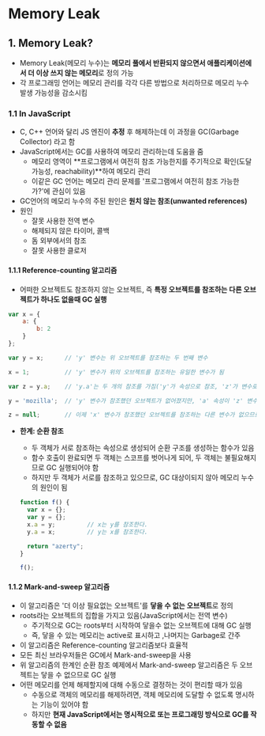 # Memory Leak

## 1. Memory Leak?

- Memory Leak(메모리 누수)는 **메모리 풀에서 반환되지 않으면서 애플리케이션에서 더 이상 쓰지 않는 메모리**로 정의 가능
- 각 프로그래밍 언어는 메모리 관리를 각각 다른 방법으로 처리하므로 메모리 누수 발생 가능성을 감소시킴

### 1.1 In JavaScript

- C, C++ 언어와 달리 JS 엔진이 **추정** 후 해제하는데 이 과정을 GC(Garbage Collector) 라고 함
- JavaScript에서는 GC를 사용하여 메모리 관리하는데 도움을 줌
  - 메모리 영역이 **프로그램에서 여전히 참조 가능한지를 주기적으로 확인(도달 가능성, reachability)**하여 메모리 관리
  - 이같은 GC 언어는 메모리 관리 문제를 '프로그램에서 여전히 참조 가능한가?'에 관심이 있음
- GC언어의 메모리 누수의 주된 원인은 **원치 않는 참조(unwanted references)**
- 원인
  - 잘못 사용한 전역 변수
  - 해제되지 않은 타이머, 콜백
  - 돔 외부에서의 참조
  - 잘못 사용한 클로저

#### 1.1.1 Reference-counting 알고리즘

- 어떠한 오브젝트도 참조하지 않는 오브젝트, 즉 **특정 오브젝트를 참조하는 다른 오브젝트가 하나도 없을때 GC 실행**

```javascript
var x = {
    a: {
        b: 2
    }
};

var y = x;		// 'y' 변수는 위 오브젝트를 참조하는 두 번째 변수

x = 1;			// 'y' 변수가 위의 오브젝트를 참조하는 유일한 변수가 됨

var z = y.a;	// 'y.a'는 두 개의 참조를 가짐('y'가 속성으로 참조, 'z'가 변수로 참조)

y = 'mozilla';	// 'y' 변수가 참조했던 오브젝트가 없어졌지만, 'a' 속성이 'z' 변수에 참조되므로 메모리 해제 안됨

z = null;		// 이제 'x' 변수가 참조했던 오브젝트를 참조하는 다른 변수가 없으므로 GC 수행
```

- **한계: 순환 참조**

  - 두 객체가 서로 참조하는 속성으로 생성되어 순환 구조를 생성하는 함수가 있음
  - 함수 호출이 완료되면 두 객체는 스코프를 벗어나게 되어, 두 객체는 불필요해지므로 GC 실행되어야 함
  - 하지만 두 객체가 서로를 참조하고 있으므로, GC 대상이되지 않아 메모리 누수의 원인이 됨

  ```javascript
  function f() {
    var x = {};
    var y = {};
    x.a = y;         // x는 y를 참조한다.
    y.a = x;         // y는 x를 참조한다.
  
    return "azerty";
  }
  
  f();
  ```


#### 1.1.2  Mark-and-sweep 알고리즘

- 이 알고리즘은 '더 이상 필요없는 오브젝트'를 **닿을 수 없는 오브젝트**로 정의
- roots라는 오브젝트의 집합을 가지고 있음(JavaScript에서는 전역 변수)
  - 주기적으로 GC는 roots부터 시작하여 닿을수 없는 오브젝트에 대해 GC 실행
  - 즉, 닿을 수 있는 메모리는 active로 표시하고 ,나머지는 Garbage로 간주
- 이 알고리즘은 Reference-counting 알고리즘보다 효율적
- 모든 최신 브라우저들은 GC에서 Mark-and-sweep을 사용
- 위 알고리즘의 한계인 순환 참조 예제에서 Mark-and-sweep 알고리즘은 두 오브젝트는 닿을 수 없으므로 GC 실행
- 어떤 메모리를 언제 해제할지에 대해 수동으로 결정하는 것이 편리할 때가 있음
  - 수동으로 객체의 메모리를 해제하려면, 객체 메모리에 도달할 수 없도록 명시하는 기능이 있어야 함
  - 하지만 **현재 JavaScript에서는 명시적으로 또는 프로그래밍 방식으로 GC를 작동할 수 없음**